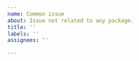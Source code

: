 ```yaml
---
name: Common issue
about: Issue not related to any package.
title: ''
labels: ''
assignees: ''

---
```



